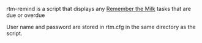 rtm-remind is a script that displays any [Remember the
Milk](http://rememberthemilk.com/) tasks that are due or overdue

User name and password are stored in rtm.cfg in the same directory as the
script.
